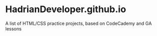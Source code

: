 # HadrianDeveloper.github.io
A list of HTML/CSS practice projects, based on CodeCademy and GA lessons
